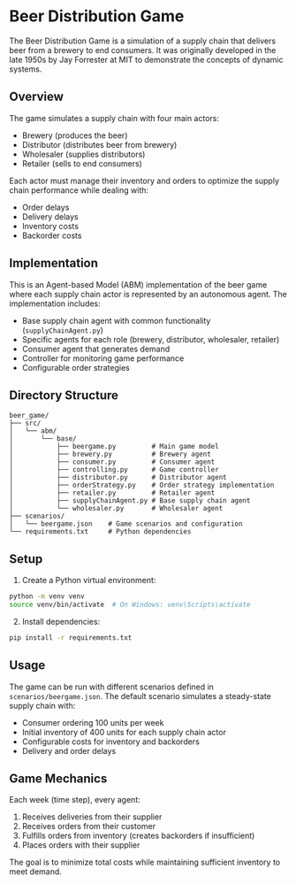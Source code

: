 # Beer Distribution Game

The Beer Distribution Game is a simulation of a supply chain that delivers beer from a brewery to end consumers. It was originally developed in the late 1950s by Jay Forrester at MIT to demonstrate the concepts of dynamic systems.

## Overview

The game simulates a supply chain with four main actors:
- Brewery (produces the beer)
- Distributor (distributes beer from brewery)
- Wholesaler (supplies distributors)
- Retailer (sells to end consumers)

Each actor must manage their inventory and orders to optimize the supply chain performance while dealing with:
- Order delays
- Delivery delays
- Inventory costs
- Backorder costs

## Implementation

This is an Agent-based Model (ABM) implementation of the beer game where each supply chain actor is represented by an autonomous agent. The implementation includes:

- Base supply chain agent with common functionality (`supplyChainAgent.py`)
- Specific agents for each role (brewery, distributor, wholesaler, retailer)
- Consumer agent that generates demand
- Controller for monitoring game performance
- Configurable order strategies

## Directory Structure

```
beer_game/
├── src/
│   └── abm/
│       └── base/
│           ├── beergame.py         # Main game model
│           ├── brewery.py          # Brewery agent
│           ├── consumer.py         # Consumer agent
│           ├── controlling.py      # Game controller
│           ├── distributor.py      # Distributor agent
│           ├── orderStrategy.py    # Order strategy implementation
│           ├── retailer.py         # Retailer agent
│           ├── supplyChainAgent.py # Base supply chain agent
│           └── wholesaler.py       # Wholesaler agent
├── scenarios/
│   └── beergame.json    # Game scenarios and configuration
└── requirements.txt     # Python dependencies
```

## Setup

1. Create a Python virtual environment:
```bash
python -m venv venv
source venv/bin/activate  # On Windows: venv\Scripts\activate
```

2. Install dependencies:
```bash
pip install -r requirements.txt
```

## Usage

The game can be run with different scenarios defined in `scenarios/beergame.json`. The default scenario simulates a steady-state supply chain with:

- Consumer ordering 100 units per week
- Initial inventory of 400 units for each supply chain actor
- Configurable costs for inventory and backorders
- Delivery and order delays

## Game Mechanics

Each week (time step), every agent:
1. Receives deliveries from their supplier
2. Receives orders from their customer
3. Fulfills orders from inventory (creates backorders if insufficient)
4. Places orders with their supplier

The goal is to minimize total costs while maintaining sufficient inventory to meet demand. 